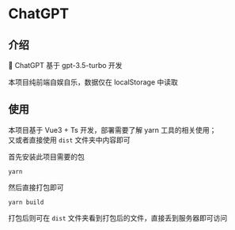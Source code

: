 # ChatGPT

## 介绍

🤪 ChatGPT 基于 gpt-3.5-turbo 开发

本项目纯前端自娱自乐，数据仅在 localStorage 中读取

<!-- 国内随意访问，解决 api 无法访问问题

瞎写一通，功能简单所以代码较臭

技术交流：[坚果小栈](https://jq.qq.com/?_wv=1027&k=Mh7ah6Dd)

预览：[ChatGPT](https://chatgpt.n0ts.top/) -->

## 使用

本项目基于 Vue3 + Ts 开发，部署需要了解 yarn 工具的相关使用；  
又或者直接使用 `dist` 文件夹中内容即可

首先安装此项目需要的包

```shell
yarn
```

然后直接打包即可

```shell
yarn build
```

打包后则可在 `dist` 文件夹看到打包后的文件，直接丢到服务器即可访问
<!-- 
## 采用后端

[node api tools: 基于 Node 的常用 API 开放](https://gitee.com/n0ts/node-api-tools)

## QQ 群讨论

[坚果茶馆](https://jq.qq.com/?_wv=1027&k=Mh7ah6Dd) -->
